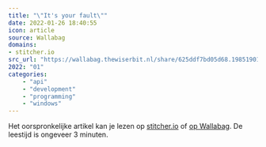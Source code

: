 ```yaml
---
title: "\"It's your fault\""
date: 2022-01-26 18:40:55
icon: article
source: Wallabag
domains:
- stitcher.io
src_url: "https://wallabag.thewiserbit.nl/share/625ddf7bd05d68.19851901"
2022: "01"
categories:
    - "api"
    - "development"
    - "programming"
    - "windows"
---
```

Het oorspronkelijke artikel kan je lezen op [stitcher.io](https://stitcher.io/blog/its-your-fault) of [op Wallabag](https://wallabag.thewiserbit.nl/share/625ddf7bd05d68.19851901). De leestijd is ongeveer 3 minuten.
